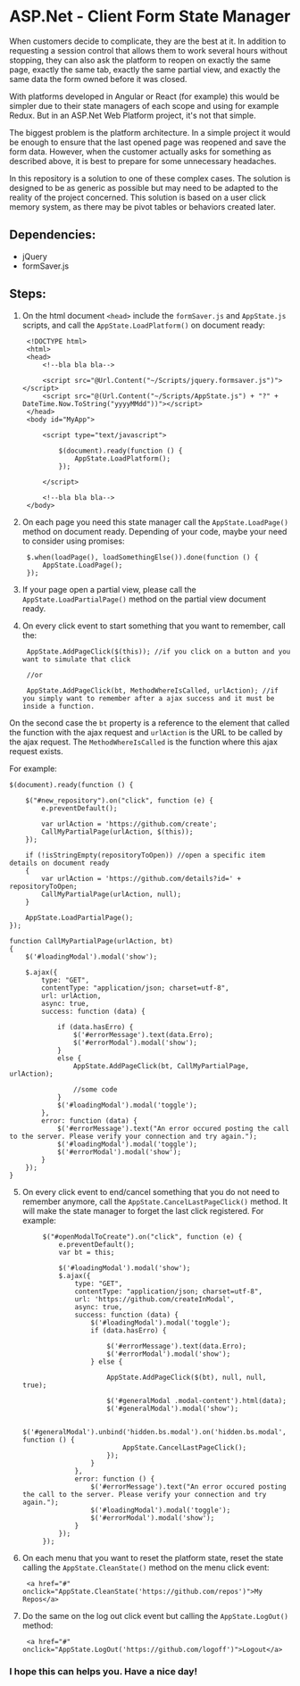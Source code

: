 # ASP.Net - Client Form State Manager

When customers decide to complicate, they are the best at it. In addition to requesting a session control that allows them to work several hours without stopping, they can also ask the platform to reopen on exactly the same page, exactly the same tab, exactly the same partial view, and exactly the same data the form owned before it was closed.

With platforms developed in Angular or React (for example) this would be simpler due to their state managers of each scope and using for example Redux. But in an ASP.Net Web Platform project, it's not that simple.

The biggest problem is the platform architecture. In a simple project it would be enough to ensure that the last opened page was reopened and save the form data. However, when the customer actually asks for something as described above, it is best to prepare for some unnecessary headaches.

In this repository is a solution to one of these complex cases. The solution is designed to be as generic as possible but may need to be adapted to the reality of the project concerned. This solution is based on a user click memory system, as there may be pivot tables or behaviors created later.


## Dependencies:
- jQuery
- formSaver.js

## Steps:

1. On the html document `<head>` include the `formSaver.js` and `AppState.js` scripts, and call the `AppState.LoadPlatform()` on document ready:

        <!DOCTYPE html>
        <html>
        <head>
            <!--bla bla bla-->

            <script src="@Url.Content("~/Scripts/jquery.formsaver.js")"></script>
            <script src="@(Url.Content("~/Scripts/AppState.js") + "?" + DateTime.Now.ToString("yyyyMMdd"))"></script>    
        </head>
        <body id="MyApp">

            <script type="text/javascript">

                $(document).ready(function () {
                    AppState.LoadPlatform();
                });

            </script>
            
            <!--bla bla bla-->
        </body>
 
 
2. On each page you need this state manager call the `AppState.LoadPage()` method on document ready. Depending of your code, maybe your need to consider using promises:

        $.when(loadPage(), loadSomethingElse()).done(function () {
            AppState.LoadPage();
        });
        
 
3. If your page open a partial view, please call the `AppState.LoadPartialPage()` method on the partial view document ready.


4. On every click event to start something that you want to remember, call the:

        AppState.AddPageClick($(this)); //if you click on a button and you want to simulate that click
        
        //or
        
        AppState.AddPageClick(bt, MethodWhereIsCalled, urlAction); //if you simply want to remember after a ajax success and it must be inside a function.


On the second case the `bt` property is a reference to the element that called the function with the ajax request and `urlAction` is the URL to be called by the ajax request. The `MethodWhereIsCalled` is the function where this ajax request exists.

For example:


    $(document).ready(function () {
                
        $("#new_repository").on("click", function (e) {
            e.preventDefault();

            var urlAction = 'https://github.com/create';            
            CallMyPartialPage(urlAction, $(this));
        });
        
        if (!isStringEmpty(repositoryToOpen)) //open a specific item details on document ready
        {            
            var urlAction = 'https://github.com/details?id=' + repositoryToOpen;
            CallMyPartialPage(urlAction, null);
        }

        AppState.LoadPartialPage();
    });

    function CallMyPartialPage(urlAction, bt)
    {
        $('#loadingModal').modal('show');

        $.ajax({
            type: "GET",
            contentType: "application/json; charset=utf-8",
            url: urlAction,
            async: true,
            success: function (data) {

                if (data.hasErro) {
                    $('#errorMessage').text(data.Erro);
                    $('#errorModal').modal('show');
                }
                else {
                    AppState.AddPageClick(bt, CallMyPartialPage, urlAction);

                    //some code
                }
                $('#loadingModal').modal('toggle');
            },
            error: function (data) {
                $('#errorMessage').text("An error occured posting the call to the server. Please verify your connection and try again.");
                $('#loadingModal').modal('toggle');
                $('#errorModal').modal('show');
            }
        });
    }


5. On every click event to end/cancel something that you do not need to remember anymore, call the `AppState.CancelLastPageClick()` method. It will make the state manager to  forget the last click registered. For example:

            $("#openModalToCreate").on("click", function (e) {
                e.preventDefault();
                var bt = this;

                $('#loadingModal').modal('show');
                $.ajax({
                    type: "GET",
                    contentType: "application/json; charset=utf-8",
                    url: 'https://github.com/createInModal',
                    async: true,
                    success: function (data) {
                        $('#loadingModal').modal('toggle');
                        if (data.hasErro) {

                            $('#errorMessage').text(data.Erro);
                            $('#errorModal').modal('show');
                        } else {

                            AppState.AddPageClick($(bt), null, null, true);

                            $('#generalModal .modal-content').html(data);
                            $('#generalModal').modal('show');

                            $('#generalModal').unbind('hidden.bs.modal').on('hidden.bs.modal', function () {
                                AppState.CancelLastPageClick();
                            });
                        }
                    },
                    error: function () {
                        $('#errorMessage').text("An error occured posting the call to the server. Please verify your connection and try again.");
                        $('#loadingModal').modal('toggle');
                        $('#errorModal').modal('show');
                    }
                });
            });


6. On each menu that you want to reset the platform state, reset the state calling the `AppState.CleanState()` method on the menu click event:

        <a href="#" onclick="AppState.CleanState('https://github.com/repos')">My Repos</a>
        
        
7. Do the same on the log out click event but calling the `AppState.LogOut()` method:

        <a href="#" onclick="AppState.LogOut('https://github.com/logoff')">Logout</a>


### I hope this can helps you. Have a nice day!
